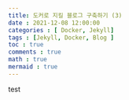 ```yaml
---
title: 도커로 지킬 블로그 구축하기 (3)
date : 2021-12-08 12:00:00
categories : [ Docker, Jekyll]
tags : [Jekyll, Docker, Blog ]
toc : true
comments : true
math : true
mermaid : true
---
```


test

